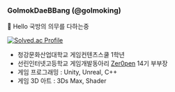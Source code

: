 ### GolmokDaeBBang (@golmoking)
👋 Hello
국방의 의무를 다하는중

[![Solved.ac Profile](http://mazassumnida.wtf/api/v2/generate_badge?boj=golmokdaebbang)](https://solved.ac/golmokdaebbang/)  


- 청강문화산업대학교 게임컨텐츠스쿨 1학년
- 선린인터넷고등학교 게임개발동아리 [Zer0pen](https://github.com/zer0pen) 14기 부부장
- 게임 프로그래밍 : Unity, Unreal, C++
- 게임 3D 아트 : 3Ds Max, Shader

<!--
**Golmoking/Golmoking** is a ✨ _special_ ✨ repository because its `README.md` (this file) appears on your GitHub profile.

Here are some ideas to get you started:

- 🔭 I’m currently working on ...
- 🌱 I’m currently learning ...
- 👯 I’m looking to collaborate on ...
- 🤔 I’m looking for help with ...
- 💬 Ask me about ...
- 📫 How to reach me: ...
- 😄 Pronouns: ...
- ⚡ Fun fact: ...
-->
